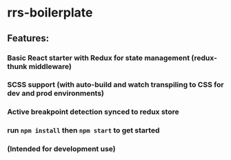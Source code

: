 # rrs-boilerplate

## Features:
### Basic React starter with Redux for state management (redux-thunk middleware)
### SCSS support (with auto-build and watch transpiling to CSS for dev and prod environments)
### Active breakpoint detection synced to redux store

### run `npm install` then `npm start` to get started

### (Intended for development use)